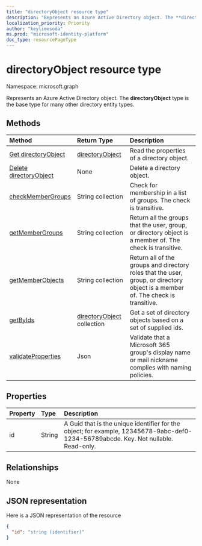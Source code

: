 ```yaml
---
title: "directoryObject resource type"
description: "Represents an Azure Active Directory object. The **directoryObject** type is the base type for many other directory entity types."
localization_priority: Priority
author: "keylimesoda"
ms.prod: "microsoft-identity-platform"
doc_type: resourcePageType
---
```


# directoryObject resource type

Namespace: microsoft.graph

Represents an Azure Active Directory object. The **directoryObject** type is the base type for many other directory entity types.

## Methods

| Method       | Return Type  |Description|
|:---------------|:--------|:----------|
|[Get directoryObject](../api/directoryobject-get.md) | [directoryObject](directoryobject.md) |Read the properties  of a directory object.|
|[Delete directoryObject](../api/directoryobject-delete.md) | None |Delete a directory object. |
|[checkMemberGroups](../api/directoryobject-checkmembergroups.md)|String collection|Check for membership in a list of groups. The check is transitive.|
|[getMemberGroups](../api/directoryobject-getmembergroups.md)|String collection|Return all the groups that the user, group, or directory object is a member of. The check is transitive.|
|[getMemberObjects](../api/directoryobject-getmemberobjects.md)|String collection| Return all of the groups and directory roles that the user, group, or directory object is a member of. The check is transitive. |
|[getByIds](../api/directoryobject-getbyids.md) | [directoryObject](directoryobject.md) collection | Get a set of directory objects based on a set of supplied ids. |
|[validateProperties](../api/directoryobject-validateproperties.md)|Json| Validate that a Microsoft 365 group's display name or mail nickname complies with naming policies. |

## Properties

| Property   | Type |Description|
|:---------------|:--------|:----------|
|id|String|A Guid that is the unique identifier for the object; for example, 12345678-9abc-def0-1234-56789abcde. Key. Not nullable. Read-only.|

## Relationships

None


## JSON representation

Here is a JSON representation of the resource

<!--{
  "blockType": "resource",
  "openType": true,
  "optionalProperties": [],
  "keyProperty": "id",
  "baseType": "microsoft.graph.entity",
  "@odata.type": "microsoft.graph.directoryObject",
  "@odata.annotations": [
    {
      "capabilities": {
        "skippable": false,
        "countable": false,
        "expandable": false,
        "filterable": false,
        "referenceable": false,
        "selectable": false
      }
    }
  ]
}-->

```json
{
  "id": "string (identifier)"
}

```

<!-- uuid: 8fcb5dbc-d5aa-4681-8e31-b001d5168d79
2015-10-25 14:57:30 UTC -->
<!-- {
  "type": "#page.annotation",
  "description": "directoryObject resource",
  "keywords": "",
  "section": "documentation",
  "tocPath": ""
}-->
